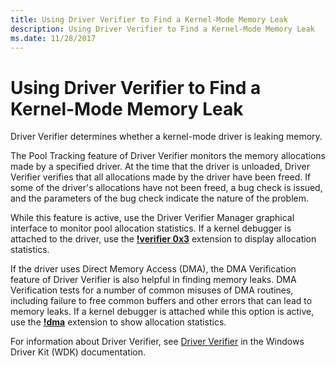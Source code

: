 ```yaml
---
title: Using Driver Verifier to Find a Kernel-Mode Memory Leak
description: Using Driver Verifier to Find a Kernel-Mode Memory Leak
ms.date: 11/28/2017
---
```


# Using Driver Verifier to Find a Kernel-Mode Memory Leak


Driver Verifier determines whether a kernel-mode driver is leaking memory.

The Pool Tracking feature of Driver Verifier monitors the memory allocations made by a specified driver. At the time that the driver is unloaded, Driver Verifier verifies that all allocations made by the driver have been freed. If some of the driver's allocations have not been freed, a bug check is issued, and the parameters of the bug check indicate the nature of the problem.

While this feature is active, use the Driver Verifier Manager graphical interface to monitor pool allocation statistics. If a kernel debugger is attached to the driver, use the [**!verifier 0x3**](../debuggercmds/-verifier.md) extension to display allocation statistics.

If the driver uses Direct Memory Access (DMA), the DMA Verification feature of Driver Verifier is also helpful in finding memory leaks. DMA Verification tests for a number of common misuses of DMA routines, including failure to free common buffers and other errors that can lead to memory leaks. If a kernel debugger is attached while this option is active, use the [**!dma**](../debuggercmds/-dma.md) extension to show allocation statistics.

For information about Driver Verifier, see [Driver Verifier](../devtest/driver-verifier.md) in the Windows Driver Kit (WDK) documentation.

 

